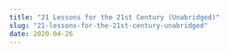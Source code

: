 ```yaml
---
title: "21 Lessons for the 21st Century (Unabridged)"
slug: "21-lessons-for-the-21st-century-unabridged"
date: 2020-04-26
---
```


